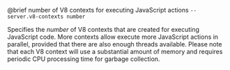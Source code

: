

@brief number of V8 contexts for executing JavaScript actions
`--server.v8-contexts number`

Specifies the *number* of V8 contexts that are created for executing
JavaScript code. More contexts allow execute more JavaScript actions in
parallel, provided that there are also enough threads available. Please
note that each V8 context will use a substantial amount of memory and
requires periodic CPU processing time for garbage collection.

